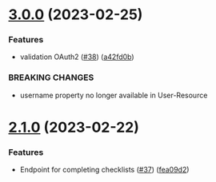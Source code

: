 # [3.0.0](https://github.com/ascendise/todolistapi/compare/v2.1.0...v3.0.0) (2023-02-25)


### Features

* validation OAuth2 ([#38](https://github.com/ascendise/todolistapi/issues/38)) ([a42fd0b](https://github.com/ascendise/todolistapi/commit/a42fd0b09e2c95d70b0fae3c76a1e068a0f35eae))


### BREAKING CHANGES

* username property no longer available in User-Resource

# [2.1.0](https://github.com/ascendise/todolistapi/compare/v2.0.8...v2.1.0) (2023-02-22)


### Features

* Endpoint for completing checklists ([#37](https://github.com/ascendise/todolistapi/issues/37)) ([fea09d2](https://github.com/ascendise/todolistapi/commit/fea09d212a2e71d0422515a5a52a5f5d098ce63c))
